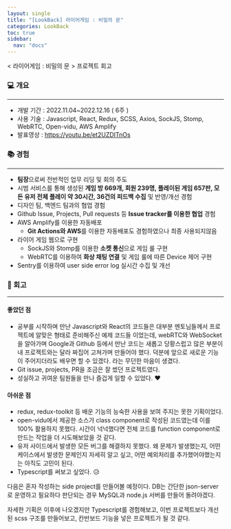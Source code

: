 ```yaml
---
layout: single
title: "[LookBack] 라이어게임 : 비밀의 문"
categories: LookBack
toc: true
sidebar:
  nav: "docs"
---
```


< 라이어게임 : 비밀의 문 > 프로젝트 회고



### 💻 개요

---

- 개발 기간 : 2022.11.04~2022.12.16 ( 6주 )
- 사용 기술 : Javascript, React, Redux, SCSS, Axios, SockJS, Stomp, WebRTC, Open-vidu, AWS Amplify
- 발표영상 : https://youtu.be/et2UZDITnOs



### 📚 경험

---

- **팀장**으로써 전반적인 업무 리딩 및 회의 주도
- 시범 서비스를 통해 생성된 **게임 방 669개, 회원 239명, 플레이된 게임 657판, 모든 유저 전체 플레이 약 30시간, 36건의 피드백 수집** 및 반영/개선 경험
- 디자인 팀, 백엔드 팀과의 협업 경험
- Github Issue, Projects, Pull requests 등 **Issue tracker를 이용한 협업** 경험
- AWS Amplify를 이용한 자동배포
  - **Git Actions와 AWS**를 이용한 자동배포도 경험하였으나 최종 사용되지않음
- 라이어 게임 웹으로 구현
  - SockJS와 Stomp를 이용한 **소켓 통신**으로 게임 룰 구현
  - WebRTC를 이용하여 **화상 채팅 연결** 및 게임 룰에 따른 Device 제어 구현
- Sentry를 이용하여 user side error log 실시간 수집 및 개선



### 💬 회고

---

#### 좋았던 점

- 공부를 시작하며 만난 Javascript와 React의 코드들은 대부분 멘토님들께서 프로젝트에 알맞은 형태로 준비해주신 예제 코드들 이었는데,
  webRTC와 WebSocket을 알아가며 Google과 Github 등에서 만난 코드는 새롭고 당황스럽고 많은 부분이 내 프로젝트와는 달라 짜집어 고쳐가며 만들어야 했다.
  덕분에 앞으로 새로운 기능이 주어지더라도 배우면 할 수 있겠다. 라는 무던한 마음이 생겼다.
- Git issue, projects, PR을 조금은 잘 썼던 프로젝트였다.
- 성실하고 귀여운 팀원들을 만나 즐겁게 일할 수 있었다. ❤



#### 아쉬운 점

- redux, redux-toolkit 등 배운 기능의 능숙한 사용을 보여 주지는 못한 기획이었다. 
- open-vidu에서 제공한 소스가 class component로 작성된 코드였는데 이를 100% 활용하지 못했다. 시간이 넉넉했다면 전체 코드를 function component로 만드는 작업을 더 시도해보았을 것 같다.
- 유저 사이드에서 발생한 모든 버그를 해결하지 못했다. 왜 문제가 발생했는지, 어떤 케이스에서 발생한 문제인지 자세히 알고 싶고, 어떤 예외처리를 추가했어야했는지는 아직도 고민이 된다.
- Typescript를 써보고 싶었다. 😥





다음은 혼자 작성하는 side project를 만들어볼 예정이다.
DB는 간단한 json-server로 운영하고 필요하다 판단되는 경우 MySQL과 node.js 서버를 만들어 돌려야겠다. 

자세한 기획은 이후에 나오겠지만 Typescript를 경험해보고, 이번 프로젝트보다 개선된 scss 구조를 만들어보고, 칸반보드 기능을 넣은 프로젝트가 될 것 같다.